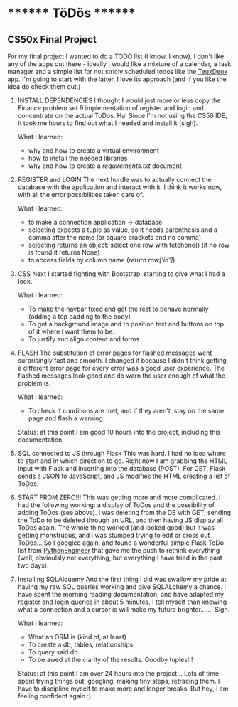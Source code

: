 ****** TöDös ******
===================

CS50x Final Project
-------------------

For my final project I wanted to do a TODO list (I know, I know). I don't like any of the apps out there - ideally I would like a mixture of a calendar, a task manager and a simple list for not stricly scheduled todos like the [TeuxDeux](https://teuxdeux.com/) app. I'm going to start with the latter, I love its approach (and if you like the idea do check them out.)

1. INSTALL DEPENDENCIES
    I thought I would just more or less copy the Finance problem set 9 implementation of register and login and concentrate on the actual ToDos. Ha! Since I'm not using the CS50 IDE, it took me hours to find out what I needed and install it (sigh).

    What I learned:
    * why and how to create a virtual environment
    * how to install the needed libraries
    * why and how to create a _requirements.txt_ document

2. REGISTER and LOGIN
    The next hurdle was to actually connect the database with the application and interact with it. I think it works now, with all the error possibilities taken care of.

    What I learned:
    * to make a connection application -> database
    * selecting expects a tuple as value, so it needs parenthesis and a comma after the name (or square brackets and no comma)
    * selecting returns an object: select one row with fetchone() (if no row is found it returns None)
    * to access fields by column name (_return row\['id']_)

3. CSS
    Next I started fighting with Bootstrap, starting to give what I had a look.

    What I learned:
    * To make the navbar fixed and get the rest to behave normally (adding a top padding to the body)
    * To get a background image and to position text and buttons on top of it where I want them to be.
    * To justify and align content and forms

4. FLASH
    The substitution of error pages for flashed messages went surprisingly fast and smooth. I changed it because I didn't think getting a different error page for every error was a good user experience. The flashed messages look good and do warn the user enough of what the problem is.

    What I learned:
    * To check if conditions are met, and if they aren't, stay on the same page and flash a warning.

    Status: at this point I am good 10 hours into the project, including this documentation.

5. SQL connected to JS through Flask
    This was hard. I had no idea where to start and in which direction to go. Right now I am grabbing the HTML input with Flask and inserting into the database (POST). For GET, Flask sends a JSON to JavaScript, and JS modifies the HTML creating a list of ToDos.

6. START FROM ZERO!!!
    This was getting more and more complicated. I had the following working: a display of ToDos and the possibility of adding ToDos (see above). I was deleting from the DB with GET, sending the ToDo to be deleted through an URL, and then having JS display all ToDos again. The whole thing worked (and looked good) but it was getting monstruous, and I was stumped trying to edit or cross out ToDos...
    So I googled again, and found a wonderful simple Flask ToDo list from [PythonEngineer](https://www.python-engineer.com/posts/flask-todo-app/) that gave me the push to rethink everything (well, obvioulsly not everything, but everything I have tried in the past two days).

7. Installing SQLAlquemy
    And the first thing I did was swallow my pride at having my raw SQL queries working and give SQLALchemy a chance. I have spent the morning reading documentation, and have adapted my register and login queries in about 5 minutes. I tell myself than knowing what a connection and a cursor is will make my future brighter....... Sigh.

    What I learned:
    * What an ORM is (kind of, at least)
    * To create a db, tables, relationships
    * To query said db
    * To be awed at the clarity of the results. Goodby tuples!!!

    Status: at this point I am over 24 hours into the project... Lots of time spent trying things out, googling, making tiny steps, retracing them. I have to discipline myself to make more and longer breaks. But hey, I am feeling confident again :)
